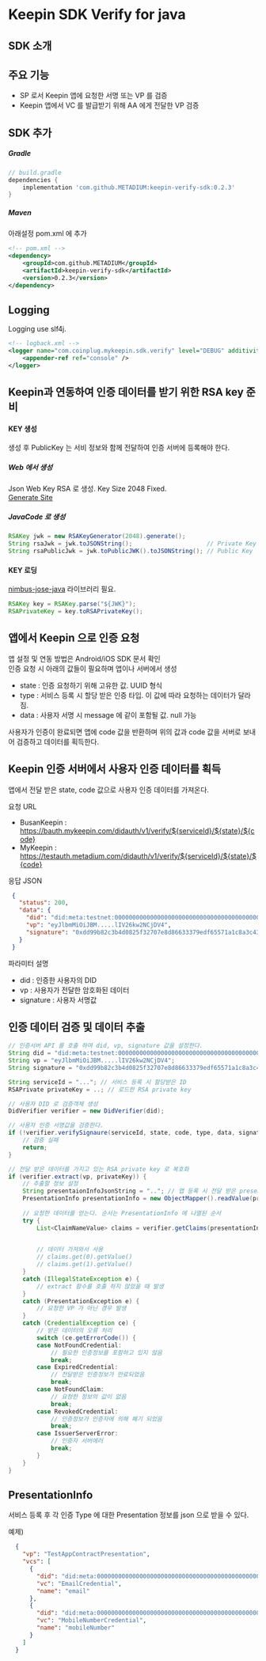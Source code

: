 # Keepin SDK Verify for java 

## SDK 소개

## 주요 기능
+ SP 로서 Keepin 앱에 요청한 서명 또는 VP 를 검증
+ Keepin 앱에서 VC 를 발급받기 위해 AA 에게 전달한 VP 검증

## SDK 추가


##### Gradle

```gradle
// build.gradle
dependencies {
	implementation 'com.github.METADIUM:keepin-verify-sdk:0.2.3'
}
```

##### Maven

아래설정 pom.xml 에 추가

```xml
<!-- pom.xml -->
<dependency>
	<groupId>com.github.METADIUM</groupId>
	<artifactId>keepin-verify-sdk</artifactId>
	<version>0.2.3</version>
</dependency>
```

## Logging

Logging use slf4j.

```xml
<!-- logback.xml -->
<logger name="com.coinplug.mykeepin.sdk.verify" level="DEBUG" additivity ="false">
	<appender-ref ref="console" />
</logger>
```

## Keepin과 연동하여 인증 데이터를 받기 위한 RSA key 준비

#### KEY 생성

생성 후 PublicKey 는 서비 정보와 함께 전달하여 인증 서버에 등록해야 한다.  


##### Web 에서 생성
	
Json Web Key RSA 로 생성. Key Size 2048 Fixed.  
[Generate Site](https://mkjwk.org/)

##### JavaCode 로 생성
```java
RSAKey jwk = new RSAKeyGenerator(2048).generate();
String rsaJwk = jwk.toJSONString();                     // Private Key
String rsaPublicJwk = jwk.toPublicJWK().toJSONString(); // Public Key 
```


#### KEY 로딩

[nimbus-jose-java](https://connect2id.com/products/nimbus-jose-jwt) 라이브러리 필요.  

```java
RSAKey key = RSAKey.parse("${JWK}");
RSAPrivateKey = key.toRSAPrivateKey();

```

## 앱에서 Keepin 으로 인증 요청

앱 설정 및 연동 방법은 Android/iOS SDK 문서 확인  
인증 요청 시 아래의 값들이 필요하며 앱이나 서버에서 생성  

- state : 인증 요청하기 위해 고유한 값. UUID 형식
- type : 서비스 등록 시 할당 받은 인증 타입. 이 값에 따라 요청하는 데이터가 달라짐.
- data : 사용자 서명 시 message 에 같이 포함될 값. null 가능

사용자가 인증이 완료되면 앱에 code 값을 반환하며 위의 값과 code 값을 서버로 보내어 검증하고 데이터를 획득한다. 


## Keepin 인증 서버에서 사용자 인증 데이터를 획득

앱에서 전달 받은 state, code 값으로 사용자 인증 데이터를 가져온다.

요청 URL
  + BusanKeepin : https://bauth.mykeepin.com/didauth/v1/verify/${serviceId}/${state}/${code}
  + MyKeepin    : https://testauth.metadium.com/didauth/v1/verify/${serviceId}/${state}/${code}

응답 JSON

```json
 {
   "status": 200,
   "data": {
     "did": "did:meta:testnet:00000000000000000000000000000000000000000000000000000000000009b4",
     "vp": "eyJlbmMiOiJBM.....lIV26kw2NCjDV4",
     "signature": "0xdd99b82c3b4d0825f32707e8d86633379edf65571a1c8a3c4334266a928bac85040b2462d8205192895891c6ebb987f2fa5a576f81e3f23fbe21c86f70adf9ae1c"
   }
 }
```


파라미터 설명
  + did : 인증한 사용자의 DID
  + vp : 사용자가 전달한 암호화된 데이터
  + signature : 사용자 서명값   

## 인증 데이터 검증 및 데이터 추출

```java
// 인증서버 API 를 호출 하여 did, vp, signature 값을 설정한다.
String did = "did:meta:testnet:00000000000000000000000000000000000000000000000000000000000009b4";
String vp = "eyJlbmMiOiJBM.....lIV26kw2NCjDV4";
String signature = "0xdd99b82c3b4d0825f32707e8d86633379edf65571a1c8a3c4334266a928bac85040b2462d8205192895891c6ebb987f2fa5a576f81e3f23fbe21c86f70adf9ae1c";

String serviceId = "..."; // 서비스 등록 시 할당받은 ID
RSAPrivate privateKey = ..; // 로드한 RSA private key

// 사용자 DID 로 검증객체 생성
DidVerifier verifier = new DidVerifier(did);

// 사용자 인증 서명값을 검증한다.
if (!verifier.verifySignaure(serviceId, state, code, type, data, signature)) {
	// 검증 실패
	return;
}

// 전달 받은 데이터를 가지고 있는 RSA private key 로 복호화
if (verifier.extract(vp, privateKey)) {
	// 추출할 정보 설정
	String presentaionInfoJsonString = ".."; // 앱 등록 시 전달 받은 presentation json 정보
	PresentationInfo presentationInfo = new ObjectMapper().readValue(presentaionInfoJsonString,  PresentationInfo.class);
	
	// 요청한 데이터를 얻는다. 순서는 PresentationInfo 에 나열된 순서
	try {
		List<ClaimNameValue> claims = verifier.getClaims(presentationInfo, true);

	
		// 데이터 가져와서 사용
		// claims.get(0).getValue()
		// claims.get(1).getValue()
	}
	catch (IllegalStateException e) {
		// extract 함수를 호출 하지 않았을 때 발생
	}
	catch (PresentationException e) {
		// 요청한 VP 가 아닌 경우 발생
	}
	catch (CredentialException ce) {
		// 받은 데이터의 오류 처리
		switch (ce.getErrorCode()) {
		case NotFoundCredential:
			// 필요한 인증정보를 포함하고 있지 않음
			break;
		case ExpiredCredential:
			// 전달받은 인증정보가 만료되었음
			break;
		case NotFoundClaim:
			// 요청한 정보의 값이 없음
			break;
		case RevokedCredential:
			// 인증정보가 인증자에 의해 폐기 되었음
			break;
		case IssuerServerError:
			// 인증자 서버에러
			break;
		}
	}
}
```

## PresentationInfo

서비스 등록 후 각 인증 Type 에 대한 Presentation 정보를 json 으로 받을 수 있다.

예제)

```json
  {
    "vp": "TestAppContractPresentation",
    "vcs": [
      {
        "did": "did:meta:0000000000000000000000000000000000000000000000000000000000004f82",
        "vc": "EmailCredential",
        "name": "email"
      },
      {
        "did": "did:meta:0000000000000000000000000000000000000000000000000000000000004f82",
        "vc": "MobileNumberCredential",
        "name": "mobileNumber"
      }
    ]
  }
```

